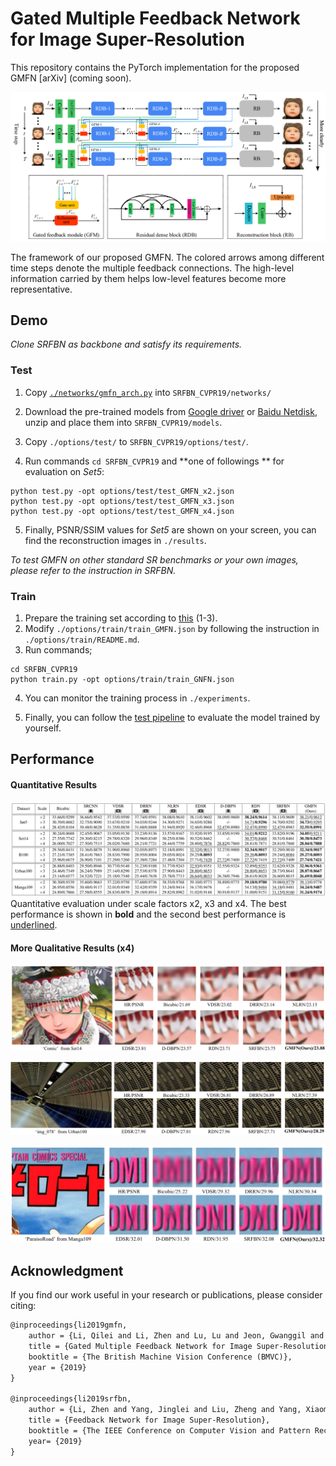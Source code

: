 # Gated Multiple Feedback Network for Image Super-Resolution 

This repository contains the PyTorch implementation for the proposed GMFN [arXiv] (coming soon). 

![](figs/GMFN.png)

The framework of our proposed GMFN. The colored arrows among different time steps denote the multiple feedback connections. The high-level information carried by them helps low-level features become more representative. 

## Demo

*Clone SRFBN as backbone and satisfy its requirements.* 

### Test

1. Copy [`./networks/gmfn_arch.py`](./networks/gmfn_arch.py) into `SRFBN_CVPR19/networks/`

2. Download the pre-trained models from [Google driver](https://drive.google.com/open?id=1SbsWaA3_WSi6cd0KklDrYFMKZOMeIfnN) or [Baidu Netdisk](https://pan.baidu.com/s/1rbozcfQ5JZ4sB9oyjEbIAg), unzip and place them into `SRFBN_CVPR19/models`.

3. Copy `./options/test/` to `SRFBN_CVPR19/options/test/`. 

4. Run commands  `cd SRFBN_CVPR19` and **one of followings ** for evaluation on *Set5*:

```shell
python test.py -opt options/test/test_GMFN_x2.json
python test.py -opt options/test/test_GMFN_x3.json
python test.py -opt options/test/test_GMFN_x4.json
```
   
5. Finally, PSNR/SSIM values for *Set5* are shown on your screen, you can find the reconstruction images in `./results`.

*To test GMFN on other standard SR benchmarks or your own images, please refer to the instruction in SRFBN.* 

### Train

1. Prepare the training set according to [this](https://github.com/Paper99/SRFBN_CVPR19/blob/master/README.md#train) (1-3).
2. Modify `./options/train/train_GMFN.json` by following the instruction in `./options/train/README.md`.
3. Run commands;

```shell
cd SRFBN_CVPR19
python train.py -opt options/train/train_GNFN.json
```

4. You can monitor the training process in `./experiments`.

5. Finally, you can follow the [test pipeline](https://github.com/liqilei/GMFN#test) to evaluate the model trained by yourself.

## Performance

#### Quantitative Results
![](figs/comp_soa.png)
Quantitative evaluation under scale factors x2, x3 and x4. The best performance is shown in **bold** and the second best performance is <u>underlined</u>.

#### More Qualitative Results (x4)

![](figs/comic.png)

![](figs/img_078.png)

![](figs/ParaisoRoad.png)

## Acknowledgment

If you find our work useful in your research or publications, please consider citing:

```latex
@inproceedings{li2019gmfn,
    author = {Li, Qilei and Li, Zhen and Lu, Lu and Jeon, Gwanggil and Liu, Kai and Yang, Xiaomin},
    title = {Gated Multiple Feedback Network for Image Super-Resolution},
    booktitle = {The British Machine Vision Conference (BMVC)},
    year = {2019}
}

@inproceedings{li2019srfbn,
    author = {Li, Zhen and Yang, Jinglei and Liu, Zheng and Yang, Xiaomin and Jeon, Gwanggil and Wu, Wei},
    title = {Feedback Network for Image Super-Resolution},
    booktitle = {The IEEE Conference on Computer Vision and Pattern Recognition (CVPR)},
    year= {2019}
}
```
